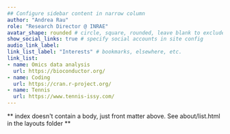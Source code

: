 ```yaml
---
## Configure sidebar content in narrow column
author: "Andrea Rau"
role: "Research Director @ INRAE"
avatar_shape: rounded # circle, square, rounded, leave blank to exclude
show_social_links: true # specify social accounts in site config
audio_link_label: 
link_list_label: "Interests" # bookmarks, elsewhere, etc.
link_list:
- name: Omics data analysis
  url: https://bioconductor.org/
- name: Coding
  url: https://cran.r-project.org/
- name: Tennis
  url: https://www.tennis-issy.com/
---
```


** index doesn't contain a body, just front matter above.
See about/list.html in the layouts folder **